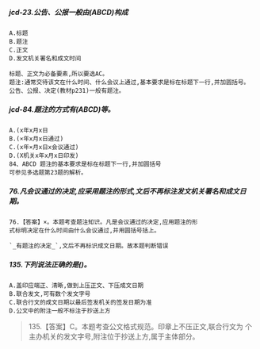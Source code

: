 ##### jcd-23.公告、公报一般由(ABCD)构成
    A.标题
    B.题注
    C.正文
    D.发文机关署名和成文时间
    
    标题、正文为必备要素,所以要选AC。
    题注:通常交待该文在什么时间、什么会议上通过,基本要求是标在标题下一行,并加圆括号。
    公告、公报、决定(教材p231)一般有题注。

##### jcd-84.题注的方式有(ABCD)等。
    A.(x年x月x日
    B.(×年x月x日通过)
    C.(x年×月x日x会议通过)
    D.(X机关x年x月x日印发)    
    84、ABCD 题注的基本要求是标在标题下一行,并加圆括号
    可参见多选题第23题的解析。

##### 76.凡会议通过的决定,应采用题注的形式,文后不再标注发文机关署名和成文日期。
    76.【答案】×。本题考查题注知识。凡是会议通过的决定,应用题注的形
    式标明决定在什么时间由什么会议通过,并用圆括号括上。
    
    `_有题注的决定_`,文后不再标识成文日期。故本题判断错误    

##### 135.下列说法正确的是()。
    A.盖印应端正、清晰,做到上压正文、下压成文日期
    B.联合发文,可有数个发文字号
    C.联合行文的成文日期以最后签发机关的签发日期为准
    D.公文中的附注一般不标注于抄送上方
>   135.【答案】C。本题考查公文格式规范。印章上不压正文,联合行文为
个主办机关的发文字号,附注位于抄送上方,属于主体部分。
    